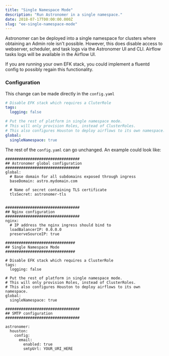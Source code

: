 ```yaml
---
title: "Single Namespace Mode"
description: "Run Astronomer in a single namespace."
date: 2018-07-17T00:00:00.000Z
slug: "ee-single-namespace-mode"
---
```


Astronomer can be deployed into a single namespace for clusters where obtaining an Admin role isn't possible. However, this does disable access to webserver, scheduler, and task logs via the Astronomer UI and CLI. Airflow tasks logs will be available in the Airflow UI.

If you are running your own EFK stack, you could implement a fluentd config to possibly regain this functionality.

### Configuration

This change can be made directly in the `config.yaml`

```yaml
# Disable EFK stack which requires a CluterRole
tags:
  logging: false

# Put the rest of platform in single namespace mode.
# This will only provision Roles, instead of ClusterRoles.
# This also configures Houston to deploy airflows to its own namespace.
global:
  singleNamespace: true
```

The rest of the `config.yaml` can go unchanged. An example could look like:


```
#################################
## Astronomer global configuration
#################################
global:
  # Base domain for all subdomains exposed through ingress
  baseDomain: astro.mydomain.com

  # Name of secret containing TLS certificate
  tlsSecret: astronomer-tls


#################################
## Nginx configuration
#################################
nginx:
  # IP address the nginx ingress should bind to
  loadBalancerIP: 0.0.0.0
  preserveSourceIP: true

###############################
## Single Namespace Mode
###############################

# Disable EFK stack which requires a ClusterRole
tags:
  logging: false

# Put the rest of platform in single namespace mode.
# This will only provision Roles, instead of ClusterRoles.
# This also configures Houston to deploy airflows to its own namespace.
global:
  singleNamespace: true

#################################
## SMTP configuration
#################################  

astronomer:
  houston:
    config:
      email:
        enabled: true
        smtpUrl: YOUR_URI_HERE
```

